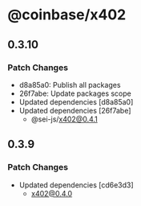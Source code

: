 # @coinbase/x402

## 0.3.10

### Patch Changes

- d8a85a0: Publish all packages
- 26f7abe: Update packages scope
- Updated dependencies [d8a85a0]
- Updated dependencies [26f7abe]
  - @sei-js/x402@0.4.1

## 0.3.9

### Patch Changes

- Updated dependencies [cd6e3d3]
  - x402@0.4.0
